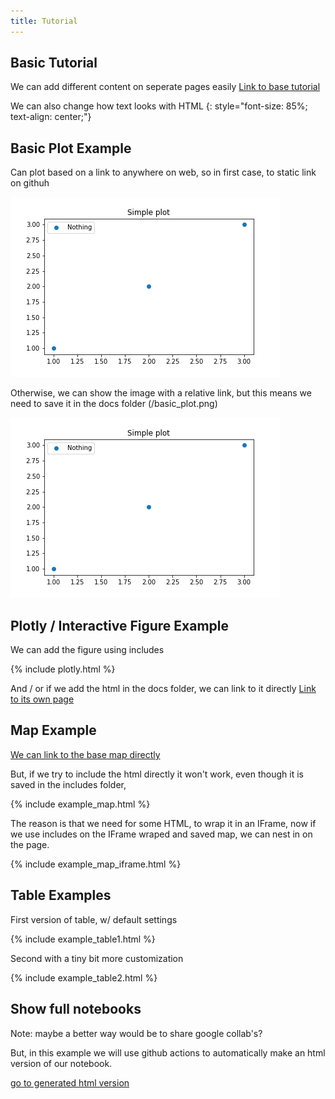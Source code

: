 ```yaml
---
title: Tutorial
---
```


## Basic Tutorial


We can add different content on seperate pages easily
[Link to base tutorial](./original_index.md)

We can also change how text looks with HTML
{: style="font-size: 85%; text-align: center;"}

## Basic Plot Example

Can plot based on a link to anywhere on web, so in first case, to static link on githuh

![arbitrary link](https://raw.githubusercontent.com/sahahn/datalab_tutorial/gh-pages/basic_plot.png)

Otherwise, we can show the image with a relative link, but this means we need to save it in the docs folder (/basic_plot.png)

![rel link](./basic_plot.png)

## Plotly / Interactive Figure Example

We can add the figure using includes

{% include plotly.html %}

And / or if we add the html in the docs folder, we can link to it directly
[Link to its own page](./plotly.html)


## Map Example

[We can link to the base map directly](./example_map.html)

But, if we try to include the html directly it won't work, even though it
is saved in the includes folder,

{% include example_map.html %}

The reason is that we need for some HTML, to wrap it in an IFrame, now if 
we use includes on the IFrame wraped and saved map, we can nest in on the page.

{% include example_map_iframe.html %}


## Table Examples

First version of table, w/ default settings

{% include example_table1.html %}

Second with a tiny bit more customization 

{% include example_table2.html %}


## Show full notebooks

Note: maybe a better way would be to share google collab's?

But, in this example we will use github actions to automatically make an html version of our notebook.


[go to generated html version](./generate_examples.html)